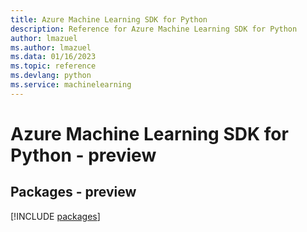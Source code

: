 ```yaml
---
title: Azure Machine Learning SDK for Python
description: Reference for Azure Machine Learning SDK for Python
author: lmazuel
ms.author: lmazuel
ms.data: 01/16/2023
ms.topic: reference
ms.devlang: python
ms.service: machinelearning
---
```

# Azure Machine Learning SDK for Python - preview
## Packages - preview
[!INCLUDE [packages](machine-learning-index.md)]